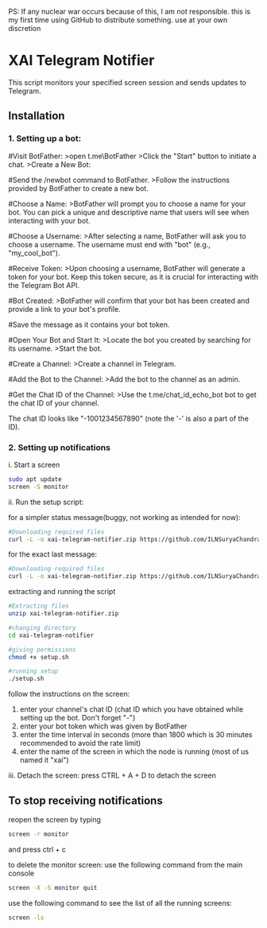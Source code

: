 PS: If any nuclear war occurs because of this, I am not responsible. this is my first time using GitHub to distribute something. use at your own discretion

# XAI Telegram Notifier

This script monitors your specified screen session and sends updates to Telegram.

## Installation
### 1. Setting up a bot:


   #Visit BotFather:
      >open t.me\BotFather
      >Click the "Start" button to initiate a chat.
      >Create a New Bot:
      

   #Send the /newbot command to BotFather.
      >Follow the instructions provided by BotFather to create a new bot.

   #Choose a Name:
      >BotFather will prompt you to choose a name for your bot. You can pick a unique and descriptive name that users will see when interacting with your bot.

   #Choose a Username:
      >After selecting a name, BotFather will ask you to choose a username. The username must end with "bot" (e.g., "my_cool_bot").

   #Receive Token:
      >Upon choosing a username, BotFather will generate a token for your bot. Keep this token secure, as it is crucial for interacting with the Telegram Bot API.

   #Bot Created:
      >BotFather will confirm that your bot has been created and provide a link to your bot's profile.

   #Save the message as it contains your bot token.

   #Open Your Bot and Start It:
      >Locate the bot you created by searching for its username.
      >Start the bot.

   #Create a Channel:
      >Create a channel in Telegram.

   #Add the Bot to the Channel:
      >Add the bot to the channel as an admin.

   #Get the Chat ID of the Channel:
      >Use the t.me/chat_id_echo_bot bot to get the chat ID of your channel.
      
   The chat ID looks like "-1001234567890" (note the '-' is also a part of the ID).      

### 2. Setting up notifications

i. Start a screen

   ```bash
   sudo apt update
   screen -S monitor
   ```

ii. Run the setup script:

for a simpler status message(buggy, not working as intended for now):
   ```bash
   #Downloading required files
   curl -L -o xai-telegram-notifier.zip https://github.com/ILNSuryaChandra/xai-telegram-notifier/releases/latest/download/xai-telegram-notifier.zip
   ```

for the exact last message:
   ```bash
   #Downloading required files
   curl -L -o xai-telegram-notifier.zip https://github.com/ILNSuryaChandra/xai-telegram-notifier/releases/download/v1.0.0/xai-telegram-notifier.zip
   ```

extracting and running the script
   ```bash
   #Extracting files
   unzip xai-telegram-notifier.zip

   #changing directory
   cd xai-telegram-notifier

   #giving permissions
   chmod +x setup.sh

   #running setup
   ./setup.sh
   ```
   follow the instructions on the screen:
   1. enter your channel's chat ID (chat ID which you have obtained while setting up the bot. Don't forget "-")
   2. enter your bot token which was given by BotFather
   3. enter the time interval in seconds (more than 1800 which is 30 minutes recommended to avoid the rate limit)
   4. enter the name of the screen in which the node is running (most of us named it "xai")

iii. Detach the screen:
      press CTRL + A + D to detach the screen
      

## **To stop receiving notifications**

reopen the screen by typing
```bash
screen -r monitor
```
and press ctrl + c

to delete the monitor screen:
use the following command from the main console
```bash
screen -X -S monitor quit
```

use the following command to see the list of all the running screens:
```bash
screen -ls
```
